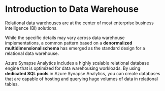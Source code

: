 # Introduction to Data Warehouse

Relational data warehouses are at the center of most enterprise business intelligence (BI) solutions. 

While the specific details may vary across data warehouse implementations, a common pattern based on a **denormalized multidimensional schema** has emerged as the standard design for a relational data warehouse.

Azure Synapse Analytics includes a highly scalable relational database engine that is optimized for data warehousing workloads. By using **dedicated SQL pools** in Azure Synapse Analytics, you can create databases that are capable of hosting and querying huge volumes of data in relational tables.